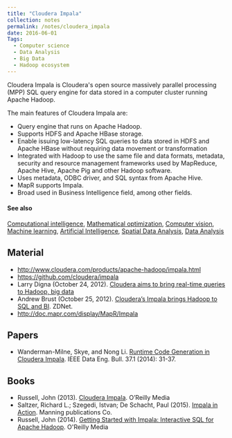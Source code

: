 ```yaml
---
title: "Cloudera Impala"
collection: notes
permalink: /notes/cloudera_impala
date: 2016-06-01
Tags:
  - Computer science
  - Data Analysis
  - Big Data
  - Hadoop ecosystem
---
```


Cloudera Impala is Cloudera's open source massively parallel processing (MPP) SQL query engine for data stored in a computer cluster running Apache Hadoop. 

The main features of Cloudera Impala are:
* Query engine that runs on Apache Hadoop.
* Supports HDFS and Apache HBase storage.
* Enable issuing low-latency SQL queries to data stored in HDFS and Apache HBase without requiring data movement or transformation
* Integrated with Hadoop to use the same file and data formats, metadata, security and resource management frameworks used by MapReduce, Apache Hive, Apache Pig and other Hadoop software.
* Uses metadata, ODBC driver, and SQL syntax from Apache Hive.
* MapR supports Impala.
* Broad used in Business Intelligence field, among other fields.


#### See also
[Computational intelligence](/notes/computational_intelligence), [Mathematical optimization](/notes/mathematical_optimization), [Computer vision](/notes/computer_vision), [Machine learning](/notes/machine_learning), [Artificial Intelligence](/notes/artificial_intelligence), [Spatial Data Analysis](/notes/spatial_data_analysis), [Data Analysis](/notes/data_analysis)


## Material
* http://www.cloudera.com/products/apache-hadoop/impala.html
* https://github.com/cloudera/impala
* Larry Digna (October 24, 2012). [Cloudera aims to bring real-time queries to Hadoop, big data](http://www.zdnet.com/article/cloudera-aims-to-bring-real-time-queries-to-hadoop-big-data/)
* Andrew Brust (October 25, 2012). [Cloudera’s Impala brings Hadoop to SQL and BI](http://blog.cloudera.com/blog/2013/05/cloudera-impala-1-0-its-here-its-real-its-already-the-standard-for-sql-on-hadoop/). ZDNet.
* http://doc.mapr.com/display/MapR/Impala


## Papers
* Wanderman-Milne, Skye, and Nong Li. [Runtime Code Generation in Cloudera Impala](ftp://131.107.65.22/pub/debull/A14mar/p31.pdf). IEEE Data Eng. Bull. 37.1 (2014): 31-37.


## Books
* Russell, John (2013). [Cloudera Impala](https://www.goodreads.com/book/show/18739825-cloudera-impala). O’Reilly Media
* Saltzer, Richard L.; Szegedi, Istvan;  De Schacht, Paul (2015). [Impala in Action](https://www.goodreads.com/book/show/24779704-impala-in-action). Manning publications Co.
* Russell, John (2014). [Getting Started with Impala: Interactive SQL for Apache Hadoop](https://www.goodreads.com/book/show/23113752-getting-started-with-impala). O'Reilly Media



